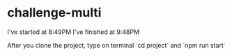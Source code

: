 # challenge-multi

I've started at 8:49PM
I've finished at 9:48PM

After you clone the project, type on terminal ´cd project´ and ´npm run start´

